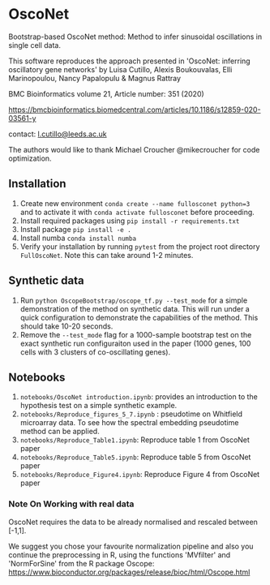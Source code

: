 # OscoNet
Bootstrap-based OscoNet method: 
Method to infer sinusoidal oscillations in single cell data. 

This software reproduces the approach presented in
'OscoNet: inferring oscillatory gene networks'
by Luisa Cutillo, Alexis Boukouvalas, Elli Marinopoulou, Nancy Papalopulu & Magnus Rattray 

BMC Bioinformatics volume 21, Article number: 351 (2020)

https://bmcbioinformatics.biomedcentral.com/articles/10.1186/s12859-020-03561-y

contact: l.cutillo@leeds.ac.uk

The authors would like to thank Michael Croucher @mikecroucher for code optimization.

## Installation
1. Create new environment `conda create --name fullosconet python=3` and to activate it with 
`conda activate fullosconet` before proceeding.
1. Install required packages using `pip install -r requirements.txt`
1. Install package `pip install -e .`
1. Install numba `conda install numba`
1. Verify your installation by running `pytest` from the project root directory `FullOscoNet`.
Note this can take around 1-2 minutes.


## Synthetic data
1. Run ` python OscopeBootstrap/oscope_tf.py --test_mode
` for a simple demonstration of the method on synthetic data. This will run under a quick configuration
to demonstrate the capabilities of the method. This should take 10-20 seconds.
1. Remove the `--test_mode` flag for a 1000-sample bootstrap test on the exact synthetic run configuraiton used in the paper
(1000 genes, 100 cells with 3 clusters of co-oscillating genes).

## Notebooks
1. `notebooks/OscoNet introduction.ipynb`: provides an introduction to the hypothesis test on a simple synthetic example.
2. `notebooks/Reproduce_figures_5_7.ipynb` : pseudotime on Whitfield microarray data. To see how the spectral embedding
pseudotime method can be applied.
3. `notebooks/Reproduce_Table1.ipynb`: Reproduce table 1 from OscoNet paper
4. `notebooks/Reproduce_Table5.ipynb`: Reproduce table 5 from OscoNet paper
5. `notebooks/Reproduce_Figure4.ipynb`: Reproduce Figure 4 from OscoNet paper

### Note On Working with real data

OscoNet requires the data to be already normalised and rescaled between [-1,1].

We suggest you chose your favourite normalization pipeline and also you continue the preprocessing in R, using the functions 'MVfilter' and 'NormForSine' from the R package Oscope: https://www.bioconductor.org/packages/release/bioc/html/Oscope.html



